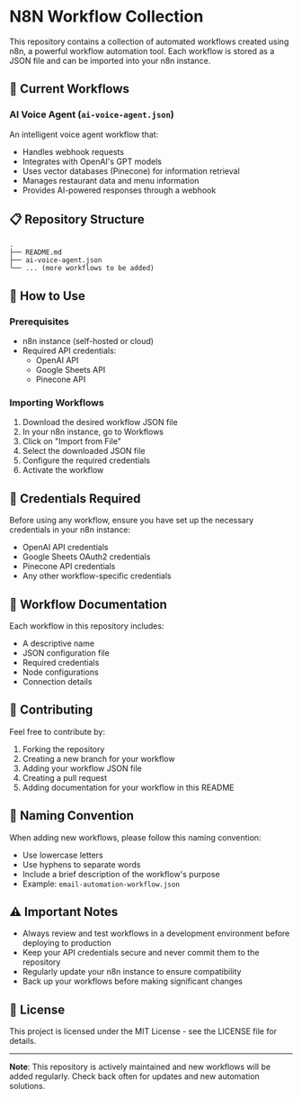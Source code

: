 # N8N Workflow Collection

This repository contains a collection of automated workflows created using n8n, a powerful workflow automation tool. Each workflow is stored as a JSON file and can be imported into your n8n instance.

## 🚀 Current Workflows

### AI Voice Agent (`ai-voice-agent.json`)
An intelligent voice agent workflow that:
- Handles webhook requests
- Integrates with OpenAI's GPT models
- Uses vector databases (Pinecone) for information retrieval
- Manages restaurant data and menu information
- Provides AI-powered responses through a webhook

## 📋 Repository Structure
```
.
├── README.md
├── ai-voice-agent.json
└── ... (more workflows to be added)
```

## 🔧 How to Use

### Prerequisites
- n8n instance (self-hosted or cloud)
- Required API credentials:
  - OpenAI API
  - Google Sheets API
  - Pinecone API

### Importing Workflows
1. Download the desired workflow JSON file
2. In your n8n instance, go to Workflows
3. Click on "Import from File"
4. Select the downloaded JSON file
5. Configure the required credentials
6. Activate the workflow

## 🔐 Credentials Required
Before using any workflow, ensure you have set up the necessary credentials in your n8n instance:

- OpenAI API credentials
- Google Sheets OAuth2 credentials
- Pinecone API credentials
- Any other workflow-specific credentials

## 📝 Workflow Documentation

Each workflow in this repository includes:
- A descriptive name
- JSON configuration file
- Required credentials
- Node configurations
- Connection details

## 🤝 Contributing

Feel free to contribute by:
1. Forking the repository
2. Creating a new branch for your workflow
3. Adding your workflow JSON file
4. Creating a pull request
5. Adding documentation for your workflow in this README

## 📜 Naming Convention

When adding new workflows, please follow this naming convention:
- Use lowercase letters
- Use hyphens to separate words
- Include a brief description of the workflow's purpose
- Example: `email-automation-workflow.json`

## ⚠️ Important Notes

- Always review and test workflows in a development environment before deploying to production
- Keep your API credentials secure and never commit them to the repository
- Regularly update your n8n instance to ensure compatibility
- Back up your workflows before making significant changes

## 📄 License

This project is licensed under the MIT License - see the LICENSE file for details.

---

**Note**: This repository is actively maintained and new workflows will be added regularly. Check back often for updates and new automation solutions. 